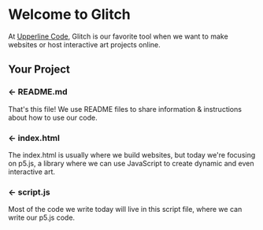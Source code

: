 Welcome to Glitch
=================

At [Upperline Code](https://www.upperlinecode.com/), Glitch is our favorite tool when we want to make websites or host interactive art projects online. 


Your Project
------------

### ← README.md

That's this file! We use README files to share information & instructions about how to use our code.

### ← index.html

The index.html is usually where we build websites, but today we're focusing on p5.js, a library where we can use JavaScript to create dynamic and even interactive art. 

### ← script.js

Most of the code we write today will live in this script file, where we can write our p5.js code. 


